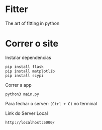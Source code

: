 # Fitter
The art of fitting in python

# Correr o site

Instalar dependencias
```
pip install flask
pip install matplotlib
pip install scypi
```

Correr a app
```
python3 main.py
```
Para fechar o server: `(Ctrl + C)` no terminal 

Link do Server Local
```
http://localhost:5000/
```


